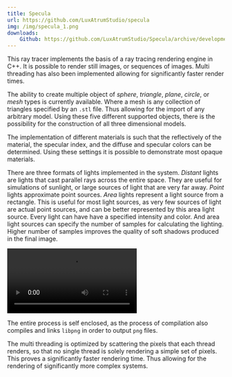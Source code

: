 ```yaml
---
title: Specula
url: https://github.com/LuxAtrumStudio/specula
img: /img/specula_1.png
downloads:
    Github: https://github.com/LuxAtrumStudio/Specula/archive/development.zip
---
```


This ray tracer implements the basis of a ray tracing rendering engine in C++.
It is possible to render still images, or sequences of images. Multi threading
has also been implemented allowing for significantly faster render times.

The ability to create multiple object of *sphere*, *triangle*, *plane*,
*circle*, or *mesh* types is currently available. Where a mesh is any
collection of triangles specified by an ``.stl`` file. Thus allowing for the
import of any arbitrary model. Using these five different supported objects,
there is the possibility for the construction of all three dimensional models.

The implementation of different materials is such that the reflectively of the
material, the specular index, and the diffuse and specular colors can be
determined. Using these settings it is possible to demonstrate most opaque
materials.

There are three formats of lights implemented in the system. *Distant* lights
are lights that cast parallel rays across the entire space. They are useful for
simulations of sunlight, or large sources of light that are very far away.
*Point* lights approximate point sources. *Area* lights represent a light
source from a rectangle. This is useful for most light sources, as very few
sources of light are actual point sources, and can be better represented by
this area light source. Every light can have have a specified intensity and
color. And area light sources can specify the number of samples for calculating
the lighting. Higher number of samples improves the quality of soft shadows
produced in the final image.

![loop](img/specula_2.mp4 "Rendered Animation")

The entire process is self enclosed, as the process of compilation also
compiles and links ``libpng`` in order to output ``png`` files.

The multi threading is optimized by scattering the pixels that each thread
renders, so that no single thread is solely rendering a simple set of pixels.
This proves a significantly faster rendering time. Thus allowing for the
rendering of significantly more complex systems.
